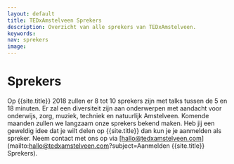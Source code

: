 ```yaml
---
layout: default
title: TEDxAmstelveen Sprekers
description: Overzicht van alle sprekers van TEDxAmstelveen.
keywords:
nav: sprekers
image:
---
```


# Sprekers

Op {{site.title}} 2018 zullen er 8 tot 10 sprekers zijn met talks tussen de 5 en 18 minuten. Er zal een diversiteit zijn aan onderwerpen met aandacht voor onderwijs, zorg, muziek, techniek en natuurlijk Amstelveen. Komende maanden zullen we langzaam onze sprekers bekend maken. Heb jij een geweldig idee dat je wilt delen op {{site.title}} dan kun je je aanmelden als spreker.  Neem contact met ons op via [hallo@tedxamstelveen.com](mailto:hallo@tedxamstelveen.com?subject=Aanmelden {{site.title}} Sprekers).
